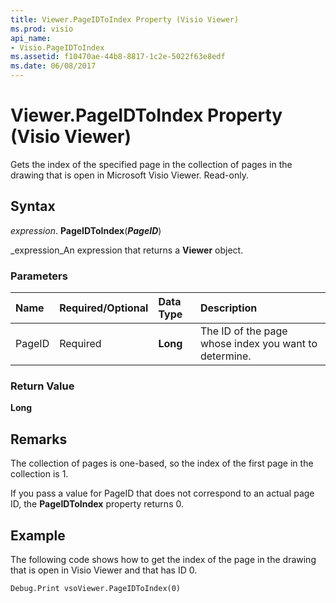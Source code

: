 ```yaml
---
title: Viewer.PageIDToIndex Property (Visio Viewer)
ms.prod: visio
api_name:
- Visio.PageIDToIndex
ms.assetid: f10470ae-44b8-8817-1c2e-5022f63e8edf
ms.date: 06/08/2017
---
```



# Viewer.PageIDToIndex Property (Visio Viewer)

Gets the index of the specified page in the collection of pages in the drawing that is open in Microsoft Visio Viewer. Read-only.


## Syntax

 _expression_. **PageIDToIndex**(**_PageID_**)

 _expression_An expression that returns a  **Viewer** object.


### Parameters



|**Name**|**Required/Optional**|**Data Type**|**Description**|
|:-----|:-----|:-----|:-----|
|PageID|Required| **Long**|The ID of the page whose index you want to determine.|

### Return Value

 **Long**


## Remarks

The collection of pages is one-based, so the index of the first page in the collection is 1.

If you pass a value for PageID that does not correspond to an actual page ID, the  **PageIDToIndex** property returns 0.


## Example

The following code shows how to get the index of the page in the drawing that is open in Visio Viewer and that has ID 0.


```vb
Debug.Print vsoViewer.PageIDToIndex(0)
```



